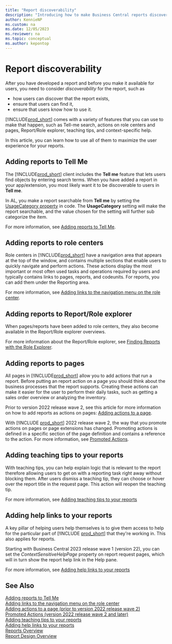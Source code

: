 ```yaml
---
title: "Report discoverability"
description: "Introducing how to make Business Central reports discoverable by users."
author: KennieNP
ms.custom: na
ms.date: 12/05/2023
ms.reviewer: na
ms.topic: conceptual
ms.author: kepontop
---
```


# Report discoverability
After you have developed a report and before you make it available for users, you need to consider _discoverability_ for the report, such as
- how users can discover that the report exists, 
- ensure that users can find it, 
- ensure that users know how to use it. 

[!INCLUDE[prod_short](includes/prod_short.md)] comes with a variety of features that you can use to make that happen, such as Tell-me search, actions on role centers and pages, Report/Role explorer, teaching tips, and context-specific help. 


In this article, you can learn how to use all of them to maximize the user experience for your reports.


## Adding reports to Tell Me
The [!INCLUDE[prod_short](includes/prod_short.md)] client includes the **Tell me** feature that lets users find objects by entering search terms. When you have added a report in your app/extension, you most likely want it to be discoverable to users in **Tell me**. 

In AL, you make a report searchable from **Tell me** by setting the [UsageCategory property](properties/devenv-usagecategory-property.md) in code. The **UsageCategory** setting will make the report searchable, and the value chosen for the setting will further sub categorize the item.

For more information, see [Adding reports to Tell Me](devenv-al-menusuite-functionality.md).


## Adding reports to role centers
Role centers in [!INCLUDE[prod_short](includes/prod_short.md)] have a navigation area that appears at the top of the window, and contains multiple sections that enable users to quickly navigate and perform actions. These actions display the most important or most often used tasks and operations required by users and typically contains links to pages, reports, and codeunits. For reports, you can add them under the Reporting area.

For more information, see [Adding links to the navigation menu on the role center](devenv-adding-menus-to-navigation-pane.md).


## Adding reports to Report/Role explorer
When pages/reports have been added to role centers, they also become available in the Report/Role explorer overviews.

For more information about the Report/Role explorer, see [Finding Reports with the Role Explorer](/dynamics365/business-central/ui-role-explorer).


## Adding reports to pages
All pages in [!INCLUDE[prod_short](includes/prod_short.md)] allow you to add actions that run a report. Before putting an report action on a page you should think about the business processes that the report supports. Creating these actions can make it easier for the user to perform their daily tasks, such as getting a sales order overview or analyzing the inventory.  

Prior to version 2022 release wave 2, see this article for more information on how to add reports as actions on pages: [Adding actions to a page](devenv-adding-actions-to-a-page.md).

With [!INCLUDE [prod_short](includes/prod_short.md)] 2022 release wave 2, the way that you promote actions on pages or page extensions has changed. Promoting actions is defined in a specific section of the page definition and contains a reference to the action. For more information, see [Promoted Actions](devenv-promoted-actions.md).


## Adding teaching tips to your reports
With teaching tips, you can help explain logic that is relevant to the report therefore allowing users to get on with a reporting task right away without blocking them. After users dismiss a teaching tip, they can choose or hover over the report title in the request page. This action will reopen the teaching tip.

For more information, see [Adding teaching tips to your reports](devenv-request-pages-for-reports.md#adding-teaching-tips-to-your-reports)


## Adding help links to your reports
A key pillar of helping users help themselves is to give them access to help for the particular part of [!INCLUDE [prod_short](../developer/includes/prod_short.md)] that they're working in. This also applies for reports. 

Starting with Business Central 2023 release wave 1 (version 22), you can set the *ContextSensitiveHelpPage* property on report request pages, which will in turn show the report help link in the Help pane.

For more information, see [Adding help links to your reports](devenv-request-pages-for-reports.md#adding-help-links-to-your-reports)


## See Also
[Adding reports to Tell Me](devenv-al-menusuite-functionality.md)   
[Adding links to the navigation menu on the role center](devenv-adding-menus-to-navigation-pane.md)   
[Adding actions to a page (prior to version 2022 release wave 2)](devenv-adding-actions-to-a-page.md)   
[Promoted Actions (version 2022 release wave 2 and later)](devenv-promoted-actions.md)   
[Adding teaching tips to your reports](devenv-request-pages-for-reportsmd#adding-teaching-tips-to-your-reports)   
[Adding help links to your reports](devenv-request-pages-for-reports.md#adding-help-links-to-your-reports)  
[Reports Overview](devenv-reports.md)  
[Report Design Overview](devenv-report-design-overview.md)  

